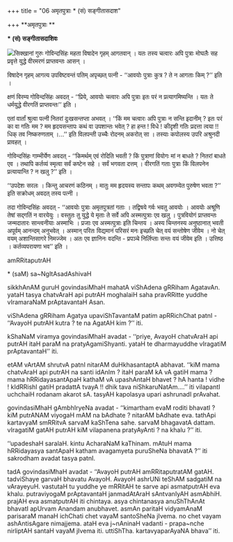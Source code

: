 +++
title = "06 अमृतपुत्राः * (सं) सङ्गीतासदाश"

+++
**अमृतपुत्राः **

**\* (सं) सङ्गीतासदाशिवः**

![](magazine_images/img-1675177372Bal3.jpg)सिक्खानां गुरुः गोविन्दसिंहः महता विषादेन गृहम् आगतवान् । यतः तस्य चत्वारः अपि पुत्राः मोघलैः सह प्रवृत्ते युद्धे वीरमरणं प्राप्तवन्तः आसन् ।

विषादेन गृहम् आगत्य उपविष्टवन्तं पतिम् अपृच्छत् पत्नी - ‘‘आवयोः पुत्राः कुत्र ? ते न आगताः किम् ?’’ इति ।

क्षणं विरम्य गोविन्दसिंहः अवदत् - ‘‘प्रिये, आवयोः चत्वारः अपि पुत्राः इतः परं न प्रत्यागमिष्यन्ति । यतः ते धर्मयुद्धे वीरगतिं प्राप्तवन्तः’’ इति ।

एतां वार्तां श्रुत्वा पत्नी नितरां दुःखसन्तप्ता अभवत् । ‘‘किं मम चत्वारः अपि पुत्राः न सन्ति इदानीम् ? इतः परं का वा गतिः मम ? मम हृदयसन्तापः कथं वा उपशान्तः भवेत् ? हा हन्त ! विधे ! कीदृशी गतिः प्रदत्ता त्वया !! धिक् तव निष्करुणताम् ।...’’ इति विलपन्ती उच्चैः रोदनम् अकरोत् सा । तस्याः कपोलस्य उपरि अश्रुनदी प्रावहत् ।

गोविन्दसिंहः गाम्भीर्येण अवदत् - ‘‘किमर्थम् एवं रोदिति भवती ? किं पुत्राणां वियोगः मां न बाधते ? नितरां बाधते एव । तथापि कर्तव्यं स्मृत्वा सर्वं कष्टेन सहे । सर्वं भगवता दत्तम् । वीरगतिं गताः पुत्राः किं विलपनेन प्रत्यायान्ति ? न खलु ?’’ इति ।

‘‘उपदेशः सरलः । किन्तु आचरणं कठिनम् । मातुः मम हृदयस्य सन्तापः कथम् अवगम्येत पुरुषेण भवता ?’’ इति सक्रोधम् अवदत् तस्य पत्नी ।

तदा गोविन्दसिंहः अवदत् - ‘‘आवयोः पुत्राः अमृतपुत्रतां गताः । तद्विषये गर्वः भवतु आवयोः । आवयोः अश्रूणि तेषां सद्गतिं न वारयेयुः । वस्तुतः तु युद्धे ये मृताः ते सर्वे अपि अस्मत्पुत्राः एव खलु । पुत्रवियोगं प्राप्तवन्तः जन्मदातारः सान्त्वनीयाः अस्माभिः । प्रजाः एव अस्मत्पुत्राः इति चिन्तय । अस्य चिन्तनस्य अनुष्ठानात् भवती अपूर्वम् आनन्दम् अनुभवेत् । अस्मान् परितः विद्यमानं परिसरं मनः इच्छति चेत् वयं सन्तोषेण जीवेम । नो चेत् वयम् अशान्तिसागरे निमज्जेम । अतः एव ज्ञानिनः वदन्ति - प्रपञ्चे निर्लिप्ताः सन्तः वयं जीवेम इति । उत्तिष्ठ । कर्तव्यपरायणा भव’’ इति ।

amRRitaputrAH

\* (saM) sa~NgItAsadAshivaH

sikkhAnAM guruH govindasiMhaH mahatA viShAdena gRRiham AgatavAn. yataH tasya chatvAraH api putrAH moghalaiH saha pravRRitte yuddhe vIramaraNaM prAptavantaH Asan.

viShAdena gRRiham Agatya upaviShTavantaM patim apRRichChat patnI - ‘‘AvayoH putrAH kutra ? te na AgatAH kim ?’’ iti.

kShaNaM viramya govindasiMhaH avadat - ‘‘priye, AvayoH chatvAraH api putrAH itaH paraM na pratyAgamiShyanti. yataH te dharmayuddhe vIragatiM prAptavantaH’’ iti.

etAM vArtAM shrutvA patnI nitarAM duHkhasantaptA abhavat. ‘‘kiM mama chatvAraH api putrAH na santi idAnIm ? itaH paraM kA vA gatiH mama ? mama hRRidayasantApaH kathaM vA upashAntaH bhavet ? hA hanta ! vidhe ! kIdRRishI gatiH pradattA tvayA !! dhik tava niShkaruNatAm....’’ iti vilapantI uchchaiH rodanam akarot sA. tasyAH kapolasya upari ashrunadI prAvahat.

govindasiMhaH gAmbhIryeNa avadat - ‘‘kimartham evaM roditi bhavatI ? kiM putrANAM viyogaH mAM na bAdhate ? nitarAM bAdhate eva. tathApi kartavyaM smRRitvA sarvaM kaShTena sahe. sarvaM bhagavatA dattam. vIragatiM gatAH putrAH kiM vilapanena pratyAyAnti ? na khalu ?’’ iti.

‘‘upadeshaH saralaH. kintu AcharaNaM kaThinam. mAtuH mama hRRidayasya santApaH katham avagamyeta puruSheNa bhavatA ?’’ iti sakrodham avadat tasya patnI.

tadA govindasiMhaH avadat - ‘‘AvayoH putrAH amRRitaputratAM gatAH. tadviShaye garvaH bhavatu AvayoH. AvayoH ashrUNi teShAM sadgatiM na vArayeyuH. vastutaH tu yuddhe ye mRRitAH te sarve api asmatputrAH eva khalu. putraviyogaM prAptavantaH janmadAtAraH sAntvanIyAH asmAbhiH. prajAH eva asmatputrAH iti chintaya. asya chintanasya anuShThAnAt bhavatI apUrvam Anandam anubhavet. asmAn paritaH vidyamAnaM parisaraM manaH ichChati chet vayaM santoSheNa jIvema. no chet vayam ashAntisAgare nimajjema. ataH eva j~nAninaH vadanti - prapa~nche nirliptAH santaH vayaM jIvema iti. uttiShTha. kartavyaparAyaNA bhava’’ iti.

